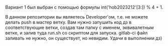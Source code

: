Вариант 1 был выбран с помощью формулы int('hob2023212'[3:]) % 4 + 1.

В данном репозитории вы являетесь Developer'ом, т.е. не можете делать push в мастер ветку. Вам нужно запушить код дз в соответствующие ветки, создав там папку с именем, эквивалетным ветке, и залив туда run.sh со скриптом для запуска. gitlab-ci файл заливать не нужно, он существует, но невидим. Удачи в выполнении дз)
